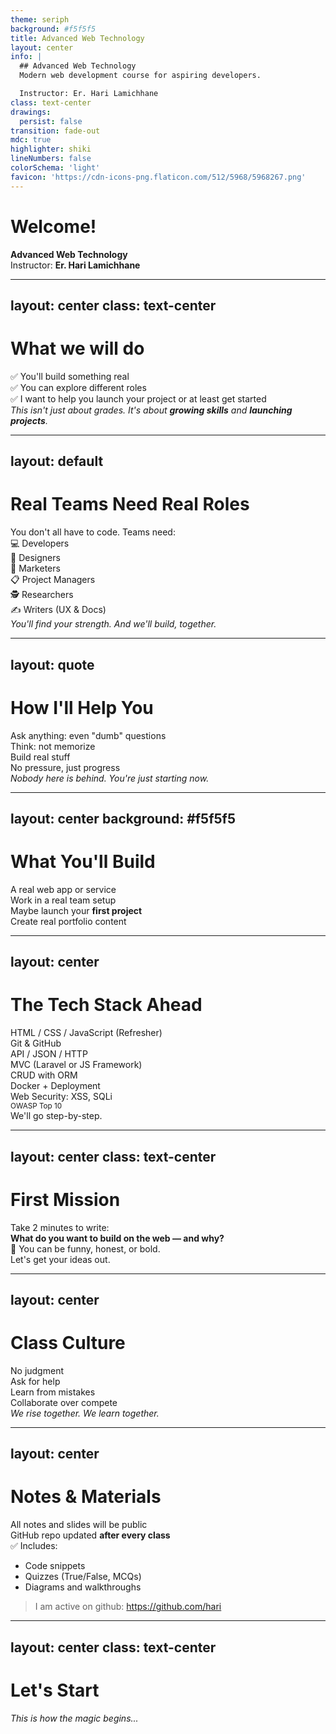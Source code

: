 ```yaml
---
theme: seriph
background: #f5f5f5
title: Advanced Web Technology
layout: center
info: |
  ## Advanced Web Technology
  Modern web development course for aspiring developers.

  Instructor: Er. Hari Lamichhane
class: text-center
drawings:
  persist: false
transition: fade-out
mdc: true
highlighter: shiki
lineNumbers: false
colorSchema: 'light'
favicon: 'https://cdn-icons-png.flaticon.com/512/5968/5968267.png'
--- 
```


# Welcome!

<div class="text-xl mb-4 opacity-90">
  <strong class="text-blue-700">Advanced Web Technology</strong><br>
</div>

<div class="pt-6">
  Instructor: <strong class="text-orange-600">Er. Hari Lamichhane</strong>
</div>

---
layout: center
class: text-center
---

# What we will do

<div class="grid grid-cols-3 gap-4 mt-8 text-sm">
  <div class="p-4 bg-green-100 rounded-lg border border-green-600">
    ✅ You'll build something real
  </div>
  <div class="p-4 bg-green-100 rounded-lg border border-green-600">
    ✅ You can explore different roles
  </div>
  <div class="p-4 bg-green-100 rounded-lg border border-green-600">
    ✅ I want to help you launch your project or at least get started
  </div>
</div>

<div class="mt-10 p-4 bg-gray-200 rounded-lg mx-auto border border-gray-400">
  <em>This isn't just about grades. It's about <strong>growing skills</strong> and <strong>launching projects</strong>.</em>
</div>

---
layout: default
---

# Real Teams Need Real Roles

<div class="text-xl mb-6">You don't all have to code. Teams need:</div>

<div class="grid grid-cols-2 gap-4">
  <div class="p-4 bg-blue-100 rounded-lg flex items-center border border-blue-600">
    <span>💻 Developers</span>
  </div>
  <div class="p-4 bg-purple-100 rounded-lg flex items-center border border-purple-600">
    <span>🎨 Designers</span>
  </div>
  <div class="p-4 bg-orange-100 rounded-lg flex items-center border border-orange-600">
    <span>📣 Marketers</span>
  </div>
  <div class="p-4 bg-green-100 rounded-lg flex items-center border border-green-600">
    <span>📋 Project Managers</span>
  </div>
  <div class="p-4 bg-yellow-100 rounded-lg flex items-center border border-yellow-600">
    <span>🕵️ Researchers</span>
  </div>
  <div class="p-4 bg-red-100 rounded-lg flex items-center border border-red-600">
    <span>✍️ Writers (UX & Docs)</span>
  </div>
</div>

<div class="mt-8 p-4 bg-gray-200 rounded-lg border border-gray-400">
  <em>You'll find your strength. And we'll build, together.</em>
</div>

---
layout: quote
---

# How I'll Help You

<div class="grid grid-cols-2 gap-6 mt-8">
  <div class="space-y-2">
    <div class="flex items-center gap-2">
      <div class="i-carbon-chat text-blue-700"></div>
      <span>Ask anything: even "dumb" questions</span>
    </div>
    <div class="flex items-center gap-2">
      <div class="i-carbon-machine-learning-model text-blue-700"></div>
      <span>Think: not memorize</span>
    </div>
  </div>
  <div class="space-y-2">
    <div class="flex items-center gap-2">
      <div class="i-carbon-code text-blue-700"></div>
      <span>Build real stuff</span>
    </div>
    <div class="flex items-center gap-2">
      <div class="i-carbon-growth text-blue-700"></div>
      <span>No pressure, just progress</span>
    </div>
  </div>
</div>

<div class="mt-10 p-4 bg-blue-100 rounded-lg text-center border border-blue-600">
  <em>Nobody here is behind. You're just starting now.</em>
</div>

---
layout: center
background: #f5f5f5
---

# What You'll Build

<div class="space-y-4 mt-6">
  <div class="flex items-center gap-2">
    <div class="i-carbon-application text-green-700"></div>
    <span>A real web app or service</span>
  </div>
  <div class="flex items-center gap-2">
    <div class="i-carbon-user-multiple text-green-700"></div>
    <span>Work in a real team setup</span>
  </div>
  <div class="flex items-center gap-2">
    <div class="i-carbon-rocket text-green-700"></div>
    <span>Maybe launch your <strong>first project</strong></span>
  </div>
  <div class="flex items-center gap-2">
    <div class="i-carbon-portfolio text-green-700"></div>
    <span>Create real portfolio content</span>
  </div>
</div>

---
layout: center
---

# The Tech Stack Ahead

<div class="grid grid-cols-2 gap-4 mt-6">
  <div class="space-y-2">
    <div class="flex items-center gap-2">
      <div class="i-logos-javascript text-2xl"></div>
      <span>HTML / CSS / JavaScript (Refresher)</span>
    </div>
    <div class="flex items-center gap-2">
      <div class="i-logos-git-icon text-2xl"></div>
      <span>Git & GitHub</span>
    </div>
    <div class="flex items-center gap-2">
      <div class="i-carbon-api text-blue-700"></div>
      <span>API / JSON / HTTP</span>
    </div>
    <div class="flex items-center gap-2">
      <div class="i-carbon-application text-blue-700"></div>
      <span>MVC (Laravel or JS Framework)</span>
    </div>
  </div>
  <div class="space-y-2">
    <div class="flex items-center gap-2">
      <div class="i-carbon-data-base text-blue-700"></div>
      <span>CRUD with ORM</span>
    </div>
    <div class="flex items-center gap-2">
      <div class="i-logos-docker-icon"></div>
      <span>Docker + Deployment</span>
    </div>
    <div>
      <div class="flex items-center gap-2">
        <div class="i-carbon-security text-blue-700"></div>
        <span>Web Security: XSS, SQLi</span>
      </div>
      <small class="text-xs block ms-7">OWASP Top 10</small>
    </div>
  </div>
</div>

<div class="mt-8 flex items-center justify-center">
  <div class="p-4 bg-blue-100 rounded-lg inline-flex items-center border border-blue-600">
    <div class="i-carbon-tools mr-2 text-blue-700"></div>
    <span>We'll go step-by-step.</span>
  </div>
</div>

---
layout: center
class: text-center
---

# First Mission

<div class="text-2xl mb-8">
  Take 2 minutes to write:
</div>

<div class="p-6 bg-blue-100 rounded-lg max-w-md mx-auto mb-8 border border-blue-600">
  <strong>What do you want to build on the web — and why?</strong>
</div>

<div class="text-lg opacity-90">
  📝 You can be funny, honest, or bold.<br>
  Let's get your ideas out.
</div>

---
layout: center
---

# Class Culture

<div class="grid grid-cols-2 gap-6 mt-8">
  <div class="p-4 bg-green-100 rounded-lg flex items-center border border-green-600">
    <div class="i-carbon-thumbs-up mr-2 text-green-700"></div>
    <span>No judgment</span>
  </div>
  <div class="p-4 bg-blue-100 rounded-lg flex items-center border border-blue-600">
    <div class="i-carbon-help mr-2 text-blue-700"></div>
    <span>Ask for help</span>
  </div>
  <div class="p-4 bg-yellow-100 rounded-lg flex items-center border border-yellow-600">
    <div class="i-carbon-warning mr-2 text-yellow-700"></div>
    <span>Learn from mistakes</span>
  </div>
  <div class="p-4 bg-purple-100 rounded-lg flex items-center border border-purple-600">
    <div class="i-carbon-collaborate mr-2 text-purple-700"></div>
    <span>Collaborate over compete</span>
  </div>
</div>

<div class="mt-10 p-4 bg-gray-200 rounded-lg text-center border border-gray-400">
  <em>We rise together. We learn together.</em>
</div>

---
layout: center
---

# Notes & Materials

<div class="space-y-4 mt-6">
  <div class="flex items-center gap-2">
    <div class="i-carbon-folder text-orange-600"></div>
    <span>All notes and slides will be public</span>
  </div>
  <div class="flex items-center gap-2">
    <div class="i-carbon-logo-github text-black"></div>
    <span>GitHub repo updated <strong>after every class</strong></span>
  </div>
</div>

<div class="mt-6 space-y-2">
  <div class="font-bold">✅ Includes:</div>
  <ul class="space-y-2 list-disc pl-5">
    <li>Code snippets</li>
    <li>Quizzes (True/False, MCQs)</li>
    <li>Diagrams and walkthroughs</li>
  </ul>
</div>

> I am active on github: https://github.com/hari


---
layout: center
class: text-center
---

# Let's Start

<div class="p-6 bg-blue-100 rounded-lg max-w-md mx-auto mb-8 border border-blue-600">
  <em>This is how the magic begins...</em>
</div>

